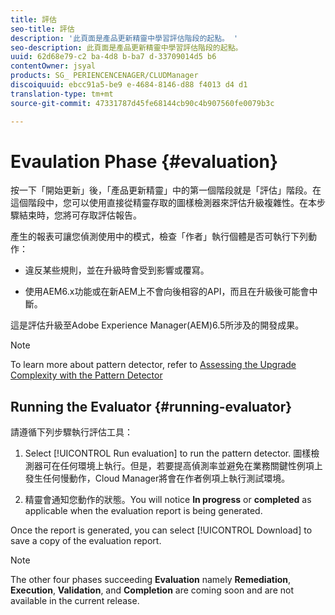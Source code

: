 ```yaml
---
title: 評估
seo-title: 評估
description: '此頁面是產品更新精靈中學習評估階段的起點。 '
seo-description: 此頁面是產品更新精靈中學習評估階段的起點。
uuid: 62d68e79-c2 ba-4d8 b-ba7 d-33709014d5 b6
contentOwner: jsyal
products: SG_ PERIENCENCENAGER/CLUDManager
discoiquuid: ebcc91a5-be9 e-4684-8146-d88 f4013 d4 d1
translation-type: tm+mt
source-git-commit: 47331787d45fe68144cb90c4b907560fe0079b3c

---
```



# Evaulation Phase {#evaluation}

按一下「開始更新」後，「產品更新精靈」中的第一個階段就是「評估」階段。在這個階段中，您可以使用直接從精靈存取的圖樣檢測器來評估升級複雜性。在本步驟結束時，您將可存取評估報告。

產生的報表可讓您偵測使用中的模式，檢查「作者」執行個體是否可執行下列動作：

* 違反某些規則，並在升級時會受到影響或覆寫。

* 使用AEM6.x功能或在新AEM上不會向後相容的API，而且在升級後可能會中斷。


這是評估升級至Adobe Experience Manager(AEM)6.5所涉及的開發成果。

>[!NOTE]
>To learn more about pattern detector, refer to [Assessing the Upgrade Complexity with the Pattern Detector](https://helpx.adobe.com/experience-manager/6-4/sites/deploying/using/pattern-detector.html)

## Running the Evaluator {#running-evaluator}

請遵循下列步驟執行評估工具：

1. Select [!UICONTROL Run evaluation] to run the pattern detector. 圖樣檢測器可在任何環境上執行。但是，若要提高偵測率並避免在業務關鍵性例項上發生任何慢動作，Cloud Manager將會在作者例項上執行測試環境。

1. 精靈會通知您動作的狀態。You will notice **In progress** or **completed** as applicable when the evaluation report is being generated.

Once the report is generated, you can select [!UICONTROL Download] to save a copy of the evaluation report.

>[!NOTE]
>The other four phases succeeding **Evaluation** namely **Remediation**, **Execution**, **Validation**, and **Completion** are coming soon and are not available in the current release.
